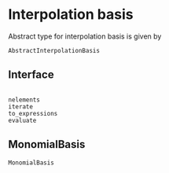 # Interpolation basis

Abstract type for interpolation basis is given by

```@docs
AbstractInterpolationBasis
```

## Interface

```@docs

nelements
iterate
to_expressions
evaluate
```

## MonomialBasis

```@docs
MonomialBasis
```
